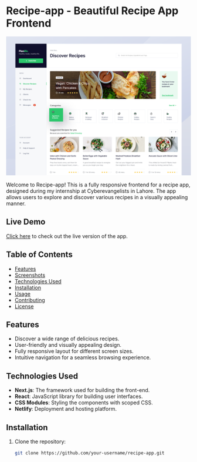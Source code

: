 # Recipe-app - Beautiful Recipe App Frontend

[<img src="https://github.com/MJunaid648/recipe-app/blob/main/recipe%20design.png"/>](https://github.com/MJunaid648/recipe-app/blob/main/recipe%20design.png)

Welcome to Recipe-app! This is a fully responsive frontend for a recipe app, designed during my internship at Cyberevangelists in Lahore. The app allows users to explore and discover various recipes in a visually appealing manner.

## Live Demo

[Click here](https://juni-recipes.netlify.app/) to check out the live version of the app.

## Table of Contents

- [Features](#features)
- [Screenshots](#screenshots)
- [Technologies Used](#technologies-used)
- [Installation](#installation)
- [Usage](#usage)
- [Contributing](#contributing)
- [License](#license)

## Features

- Discover a wide range of delicious recipes.
- User-friendly and visually appealing design.
- Fully responsive layout for different screen sizes.
- Intuitive navigation for a seamless browsing experience.

## Technologies Used

- **Next.js**: The framework used for building the front-end.
- **React**: JavaScript library for building user interfaces.
- **CSS Modules**: Styling the components with scoped CSS.
- **Netlify**: Deployment and hosting platform.

## Installation

1. Clone the repository:

   ```bash
   git clone https://github.com/your-username/recipe-app.git
